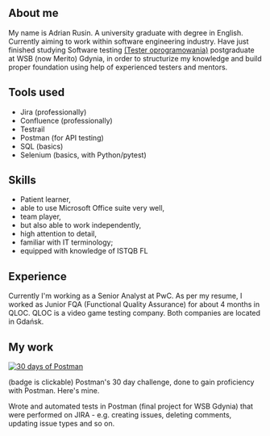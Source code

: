 ## About me

My name is Adrian Rusin. A university graduate with degree in English. Currently aiming to work within software engineering industry. Have just finished studying Software testing [(Tester oprogramowania)](https://www.wsb.pl/gdynia/studia-i-szkolenia/studia-podyplomowe/kierunki/tester-oprogramowania) postgraduate at WSB (now Merito) Gdynia, in order to structurize my knowledge and build proper foundation using help of experienced testers and mentors. 

## Tools used

* Jira (professionally)
* Confluence (professionally)
* Testrail
* Postman (for API testing)
* SQL (basics)
* Selenium (basics, with Python/pytest)

## Skills

* Patient learner,
* able to use Microsoft Office suite very well,
* team player,
* but also able to work independently,
* high attention to detail,
* familiar with IT terminology;
* equipped with knowledge of ISTQB FL

## Experience

Currently I'm working as a Senior Analyst at PwC.
As per my resume, I worked as Junior FQA (Functional Quality Assurance) for about 4 months in QLOC. QLOC is a video game testing company.
Both companies are located in Gdańsk. 

## My work

[![30 days of Postman](https://i.imgur.com/QMIAQoT.png)](https://api.badgr.io/public/assertions/qxP7VocOS-63hWJWDrzchw?identity__email=adrusin%40wp.pl) 

(badge is clickable) Postman's 30 day challenge, done to gain proficiency with Postman. Here's mine. 

Wrote and automated tests in Postman (final project for WSB Gdynia) that were performed on JIRA - e.g. creating issues, deleting comments, updating issue types and so on.
